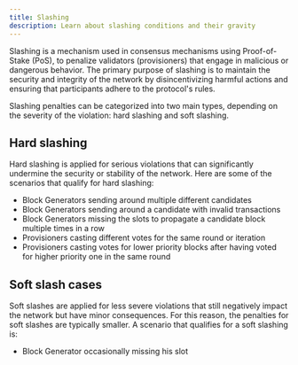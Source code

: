 ```yaml
---
title: Slashing
description: Learn about slashing conditions and their gravity
---
```


Slashing is a mechanism used in consensus mechanisms using Proof-of-Stake (PoS), to penalize validators (provisioners) that engage in malicious or dangerous behavior. The primary purpose of slashing is to maintain the security and integrity of the network by disincentivizing harmful actions and ensuring that participants adhere to the protocol's rules.

Slashing penalties can be categorized into two main types, depending on the severity of the violation: hard slashing and soft slashing.

## Hard slashing

Hard slashing is applied for serious violations that can significantly undermine the security or stability of the network.  Here are some of the scenarios that qualify for hard slashing:

- Block Generators sending around multiple different candidates
- Block Generators sending around a candidate with invalid transactions
- Block Generators missing the slots to propagate a candidate block multiple times in a row
- Provisioners casting different votes for the same round or iteration
- Provisioners casting votes for lower priority blocks after having voted for higher priority one in the same round

## Soft slash cases

Soft slashes are applied for less severe violations that still negatively impact the network but have minor consequences. For this reason, the penalties for soft slashes are typically smaller. A scenario that qualifies for a soft slashing is:

- Block Generator occasionally missing his slot
